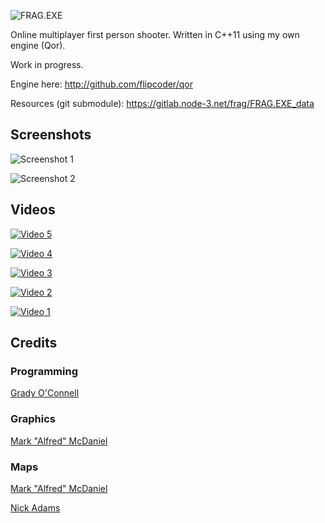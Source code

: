 ![FRAG.EXE](https://raw.githubusercontent.com/flipcoder/FRAG.EXE/master/logo.png)

Online multiplayer first person shooter.
Written in C++11 using my own engine (Qor).

Work in progress.

Engine here: http://github.com/flipcoder/qor

Resources (git submodule): https://gitlab.node-3.net/frag/FRAG.EXE_data

## Screenshots

![Screenshot 1](http://i.imgur.com/txOx89U.png)

![Screenshot 2](http://i.imgur.com/J9mBu3l.png)

## Videos

[![Video 5](http://img.youtube.com/vi/uFqmVv01Nbo/0.jpg)](https://youtu.be/uFqmVv01Nbo)

[![Video 4](http://img.youtube.com/vi/wQkdzo6iCos/0.jpg)](https://youtu.be/wQkdzo6iCos)

[![Video 3](http://img.youtube.com/vi/CEoPaI6_c54/0.jpg)](https://www.youtube.com/watch?v=CEoPaI6_c54)

[![Video 2](http://img.youtube.com/vi/Ul5RqDA54RE/0.jpg)](https://youtu.be/Ul5RqDA54RE) 

[![Video 1](http://img.youtube.com/vi/nMWK1l5uOjQ/0.jpg)](https://youtu.be/nMWK1l5uOjQ)

## Credits

### Programming
[Grady O'Connell](http://github.com/flipcoder)

### Graphics
[Mark "Alfred" McDaniel](http://github.com/alfredanonymous)

### Maps
[Mark "Alfred" McDaniel](http://github.com/alfredanonymous)

[Nick Adams](http://github.com/nadams)

